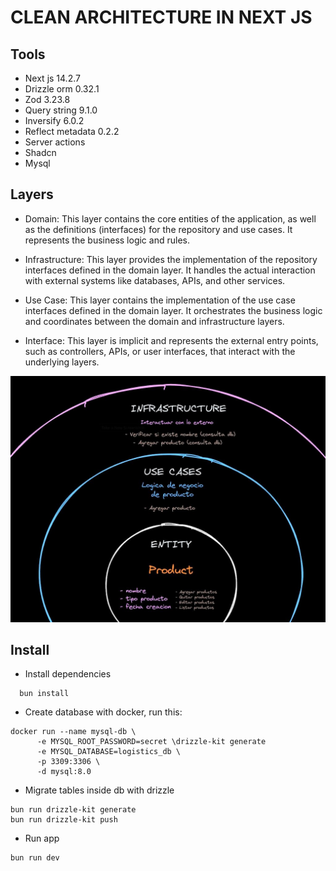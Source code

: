 # CLEAN ARCHITECTURE IN NEXT JS

## Tools
  - Next js 14.2.7
  - Drizzle orm 0.32.1
  - Zod 3.23.8
  - Query string 9.1.0
  - Inversify 6.0.2
  - Reflect metadata 0.2.2
  - Server actions
  - Shadcn
  - Mysql

## Layers
- Domain: This layer contains the core entities of the application, as well as the definitions (interfaces) for the repository and use cases. It represents the business logic and rules.

- Infrastructure: This layer provides the implementation of the repository interfaces defined in the domain layer. It handles the actual interaction with external systems like databases, APIs, and other services.

- Use Case: This layer contains the implementation of the use case interfaces defined in the domain layer. It orchestrates the business logic and coordinates between the domain and infrastructure layers.

- Interface: This layer is implicit and represents the external entry points, such as controllers, APIs, or user interfaces, that interact with the underlying layers.

![Clean architecture](./public/clean_architecture.jpeg)

## Install
  - Install dependencies
  ```
    bun install
  ```
  
  - Create database with docker, run this:
  ```
  docker run --name mysql-db \
        -e MYSQL_ROOT_PASSWORD=secret \drizzle-kit generate
        -e MYSQL_DATABASE=logistics_db \
        -p 3309:3306 \
        -d mysql:8.0

  ```
  - Migrate tables inside db with drizzle
  ```
  bun run drizzle-kit generate
  bun run drizzle-kit push
  ```

  - Run app
  ```
  bun run dev
  ```
